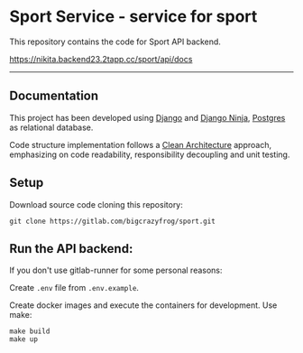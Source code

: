# Sport Service - service for sport

This repository contains the code for Sport API backend.

https://nikita.backend23.2tapp.cc/sport/api/docs

---

## Documentation

This project has been developed using [Django][django] and [Django Ninja][djangoninja], [Postgres][postgres] as relational database.

Code structure implementation follows a [Clean Architecture][cleanarchitecture] approach, emphasizing on code readability, responsibility decoupling and unit testing.

## Setup

Download source code cloning this repository:
```
git clone https://gitlab.com/bigcrazyfrog/sport.git
```

## Run the API backend:

If you don't use gitlab-runner for some personal reasons:

Create `.env` file from `.env.example`.

Create docker images and execute the containers for development. Use make:
```
make build
make up
```


[//]: # (Links)

[django]: <https://www.djangoproject.com>
[djangoninja]: <https://django-ninja.rest-framework.com/>
[postgres]: <https://www.postgresql.org>
[cleanarchitecture]: <https://blog.cleancoder.com/uncle-bob/2012/08/13/the-clean-architecture.html>
[db]: <https://storage.yandexcloud.net/nikita.backend/photo_5413330553601641861_y.jpg>
